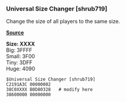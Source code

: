 ### Universal Size Changer [shrub719]

Change the size of all players to the same size.

[**Source**](../asm/size_changer.asm)

**Size: XXXX**   
Big: 3FFFF  
Small: 3F00  
Tiny: 3DFF  
Huge: 4090

```
$Universal Size Changer [shrub719]
C2191A3C 00000002
38C0XXXX B0D80328   # modify here
38600000 00000000
```
